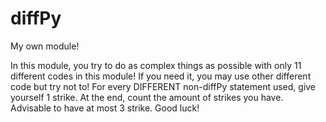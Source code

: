 # diffPy
My own module!

In this module, you try to do as complex things as possible with only 11 different codes in this module! If you need it, you may use
other different code but try not to! For every DIFFERENT non-diffPy statement used, give yourself 1 strike. At the end, count the amount of strikes you have. Advisable to have at most 3 strike. Good luck!

